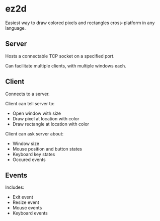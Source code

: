 
# ez2d

Easiest way to draw colored pixels and rectangles cross-platform in any language.

## Server

Hosts a connectable TCP socket on a specified port.

Can facilitate multiple clients, with multiple windows each.

## Client

Connects to a server.

Client can tell server to:
- Open window with size
- Draw pixel at location with color
- Draw rectangle at location with color

Client can ask server about:
- Window size
- Mouse position and button states
- Keyboard key states
- Occured events

## Events

Includes:
- Exit event
- Resize event
- Mouse events
- Keyboard events

